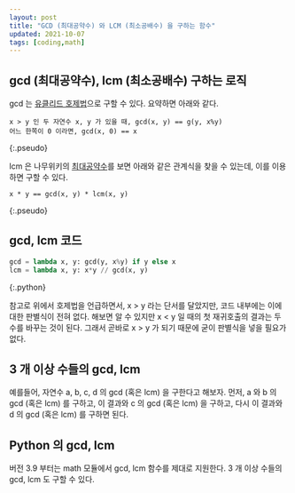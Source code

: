 ```yaml
---
layout: post
title: "GCD (최대공약수) 와 LCM (최소공배수) 을 구하는 함수"
updated: 2021-10-07
tags: [coding,math]
---
```


## gcd (최대공약수), lcm (최소공배수) 구하는 로직

gcd 는 [유클리드 호제법](https://namu.wiki/w/%EC%9C%A0%ED%81%B4%EB%A6%AC%EB%93%9C%20%ED%98%B8%EC%A0%9C%EB%B2%95)으로 구할 수 있다. 요약하면 아래와 같다.

```pseudo
x > y 인 두 자연수 x, y 가 있을 때, gcd(x, y) == g(y, x%y)
어느 한쪽이 0 이라면, gcd(x, 0) == x
```
{:.pseudo}

lcm 은 나무위키의 [최대공약수](https://namu.wiki/w/%EC%B5%9C%EB%8C%80%EA%B3%B5%EC%95%BD%EC%88%98)를 보면 아래와 같은 관계식을 찾을 수 있는데, 이를 이용하면 구할 수 있다.

```pseudo
x * y == gcd(x, y) * lcm(x, y)
```
{:.pseudo}

## gcd, lcm 코드

```python
gcd = lambda x, y: gcd(y, x%y) if y else x
lcm = lambda x, y: x*y // gcd(x, y)
```
{:.python}

참고로 위에서 호제법을 언급하면서, x > y 라는 단서를 달았지만, 코드 내부에는 이에 대한 판별식이 전혀 없다. 해보면 알 수 있지만 x < y 일 때의 첫 재귀호출의 결과는 두 수를 바꾸는 것이 된다. 그래서 곧바로 x > y 가 되기 때문에 굳이 판별식을 넣을 필요가 없다.

## 3 개 이상 수들의 gcd, lcm

예를들어, 자연수 a, b, c, d 의 gcd (혹은 lcm) 을 구한다고 해보자. 먼저, a 와 b 의 gcd (혹은 lcm) 를 구하고, 이 결과와 c 의 gcd (혹은 lcm) 을 구하고, 다시 이 결과와 d 의 gcd (혹은 lcm) 를 구하면 된다.

## Python 의 gcd, lcm

버전 3.9 부터는 math 모듈에서 gcd, lcm 함수를 제대로 지원한다. 3 개 이상 수들의 gcd, lcm 도 구할 수 있다.
